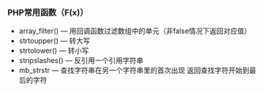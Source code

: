 ### PHP常用函数（F(x)） ###

- array_filter()  — 用回调函数过滤数组中的单元（非false情况下返回对应值）
- strtoupper()	— 转大写
- strtolower() — 转小写
- stripslashes() — 反引用一个引用字符串
- mb_strstr — 查找字符串在另一个字符串里的首次出现 返回查找字符开始到最后的字符